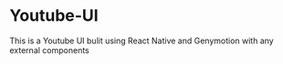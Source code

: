 # Youtube-UI

This is a Youtube UI bulit using React Native and Genymotion with any external components
